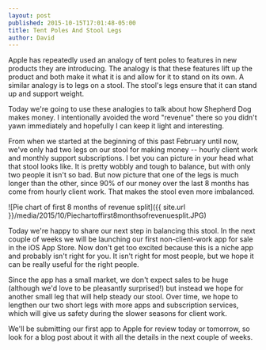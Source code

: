 ```yaml
---
layout: post
published: 2015-10-15T17:01:48-05:00
title: Tent Poles And Stool Legs
author: David
---
```

Apple has repeatedly used an analogy of tent poles to features in new products they are introducing. The analogy is that these features lift up the product and both make it what it is and allow for it to stand on its own. A similar analogy is to legs on a stool. The stool's legs ensure that it can stand up and support weight.

Today we're going to use these analogies to talk about how Shepherd Dog makes money. I intentionally avoided the word "revenue" there so you didn't yawn immediately and hopefully I can keep it light and interesting.

From when we started at the beginning of this past February until now, we've only had two legs on our stool for making money -- hourly client work and monthly support subscriptions. I bet you can picture in your head what that stool looks like. It is pretty wobbly and tough to balance, but with only two people it isn't so bad. But now picture that one of the legs is much longer than the other, since 90% of our money over the last 8 months has come from hourly client work. That makes the stool even more imbalanced.

![Pie chart of first 8 months of revenue split]({{ site.url }}/media/2015/10/Piechartoffirst8monthsofrevenuesplit.JPG)

Today we're happy to share our next step in balancing this stool. In the next couple of weeks we will be launching our first non-client-work app for sale in the iOS App Store. Now don't get too excited because this is a niche app and probably isn't right for you. It isn't right for most people, but we hope it can be really useful for the right people.

Since the app has a small market, we don't expect sales to be huge (although we'd love to be pleasantly surprised!) but instead we hope for another small leg that will help steady our stool. Over time, we hope to lengthen our two short legs with more apps and subscription services, which will give us safety during the slower seasons for client work.

We'll be submitting our first app to Apple for review today or tomorrow, so look for a blog post about it with all the details in the next couple of weeks.